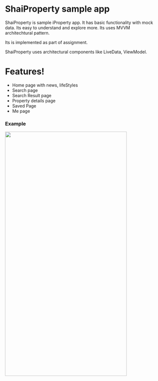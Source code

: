 # ShaiProperty sample app
ShaiProperty is sample iProperty app.
It has basic functionality with mock data.
Its easy to understand and explore more.
Its uses MVVM architechtural pattern.

Its is implemented as part of assignment.

ShaiProperty uses architectural components like LiveData, ViewModel.

# Features!
  - Home page with news, lifeStyles
  - Search page
  - Search Result page
  - Property details page
  - Saved Page
  - Me page
  
 ### Example
<img src="/gif/shaiproperty_demo.gif" width="400" height="800"/>

